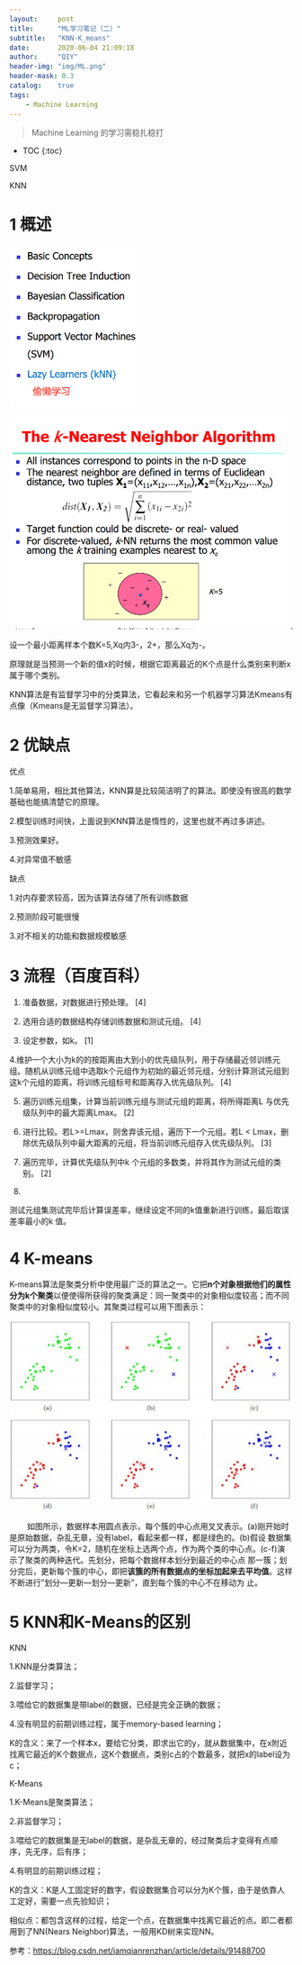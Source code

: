 ```yaml
---
layout:     post
title:      "ML学习笔记（二）"
subtitle:   "KNN-K_means"
date:       2020-06-04 21:09:18
author:     "QIY"
header-img: "img/ML.png"
header-mask: 0.3 
catalog:    true
tags:
    - Machine Learning
---
```



> Machine Learning 的学习需稳扎稳打

* TOC
{:toc}

SVM


KNN

# 1 概述

![](/img/in-post/200604_KNN/6a7b462fb0c941ff81ad4c328c2b0f20.png)

![](/img/in-post/200604_KNN/e99517d4981051fa7de039f10f845946.png)

设一个最小距离样本个数K=5,Xq内3-，2+，那么Xq为-。

原理就是当预测一个新的值x的时候，根据它距离最近的K个点是什么类别来判断x属于哪个类别。

KNN算法是有监督学习中的分类算法，它看起来和另一个机器学习算法Kmeans有点像（Kmeans是无监督学习算法）。

# 2 优缺点

优点

1.简单易用，相比其他算法，KNN算是比较简洁明了的算法。即使没有很高的数学基础也能搞清楚它的原理。

2.模型训练时间快，上面说到KNN算法是惰性的，这里也就不再过多讲述。

3.预测效果好。

4.对异常值不敏感

缺点

1.对内存要求较高，因为该算法存储了所有训练数据

2.预测阶段可能很慢

3.对不相关的功能和数据规模敏感

# 3 流程（百度百科）

1. 准备数据，对数据进行预处理。 [4] 

2. 选用合适的数据结构存储训练数据和测试元组。 [4] 

3. 设定参数，如k。 [1] 

4.维护一个大小为k的的按距离由大到小的优先级队列，用于存储最近邻训练元组。随机从训练元组中选取k个元组作为初始的最近邻元组，分别计算测试元组到这k个元组的距离，将训练元组标号和距离存入优先级队列。 [4] 

5. 遍历训练元组集，计算当前训练元组与测试元组的距离，将所得距离L
与优先级队列中的最大距离Lmax。 [2] 

6. 进行比较。若L\>=Lmax，则舍弃该元组，遍历下一个元组。若L \<
Lmax，删除优先级队列中最大距离的元组，将当前训练元组存入优先级队列。 [3] 

7. 遍历完毕，计算优先级队列中k 个元组的多数类，并将其作为测试元组的类别。 [2] 

8.
测试元组集测试完毕后计算误差率，继续设定不同的k值重新进行训练，最后取误差率最小的k
值。

# 4 K-means

K-means算法是聚类分析中使用最广泛的算法之一。它把**n个对象根据他们的属性分为k个聚类**以便使得所获得的聚类满足：同一聚类中的对象相似度较高；而不同聚类中的对象相似度较小。其聚类过程可以用下图表示：

![](/img/in-post/200604_KNN/9a45932b024a7de6e32368df0c6a3fa5.jpg)

       
如图所示，数据样本用圆点表示，每个簇的中心点用叉叉表示。(a)刚开始时是原始数据，杂乱无章，没有label，看起来都一样，都是绿色的。(b)假设
数据集可以分为两类，令K=2，随机在坐标上选两个点，作为两个类的中心点。(c-f)演示了聚类的两种迭代。先划分，把每个数据样本划分到最近的中心点
那一簇；划分完后，更新每个簇的中心，即把**该簇的所有数据点的坐标加起来去平均值**。这样不断进行”划分—更新—划分—更新”，直到每个簇的中心不在移动为
止。

# 5 KNN和K-Means的区别

KNN

1.KNN是分类算法；

2.监督学习；

3.喂给它的数据集是带label的数据，已经是完全正确的数据；

4.没有明显的前期训练过程，属于memory-based learning；

K的含义：来了一个样本x，要给它分类，即求出它的y，就从数据集中，在x附近找离它最近的K个数据点，这K个数据点，类别c占的个数最多，就把x的label设为c；

K-Means

1.K-Means是聚类算法；

2.非监督学习；

3.喂给它的数据集是无label的数据，是杂乱无章的，经过聚类后才变得有点顺序，先无序，后有序；

4.有明显的前期训练过程；

K的含义：K是人工固定好的数字，假设数据集合可以分为K个簇，由于是依靠人工定好，需要一点先验知识；

相似点：都包含这样的过程，给定一个点，在数据集中找离它最近的点。即二者都用到了NN(Nears
Neighbor)算法，一般用KD树来实现NN。

参考：<https://blog.csdn.net/iamqianrenzhan/article/details/91488700>
